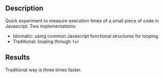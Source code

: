 ## Description

Quick experiment to measure execution times of a small piece of code in Javascript. Two implementations:

* Idiomatic: using common Javascript functional structures for looping
* Traditional: looping through `for`

## Results
Traditional way is three times faster.
